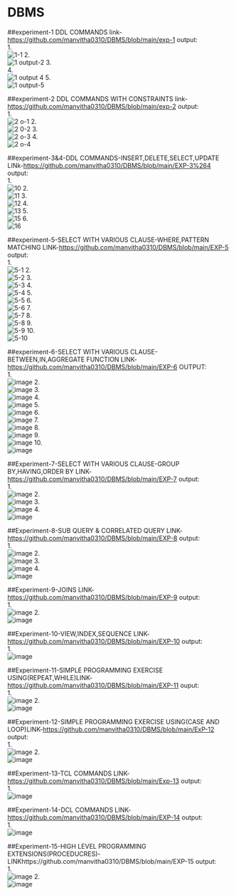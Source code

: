 # DBMS
##experiment-1 DDL COMMANDS link-https://github.com/manvitha0310/DBMS/blob/main/exp-1
output:<br/>
1.<br/>
![1-1](https://user-images.githubusercontent.com/113499774/194109024-0c83c8dc-b5c5-4181-a296-86882ae6c1c1.png)
2.<br/>
![1 output-2](https://user-images.githubusercontent.com/113499774/194109121-0f75713e-cbc7-43a3-9824-24f85ad3f1f1.png)
3.<br/>
4.<br/>
![1 output 4](https://user-images.githubusercontent.com/113499774/194109266-aae715ac-81a1-4c3e-84a0-b77e6395b975.png)
5.<br/>
![1 output-5](https://user-images.githubusercontent.com/113499774/194109312-262c5135-fb2e-482b-b9bc-13b34f3c10c5.png)

##experiment-2 DDL COMMANDS WITH CONSTRAINTS link-https://github.com/manvitha0310/DBMS/blob/main/exp-2
output:<br/>
1.<br/>
![2 o-1](https://user-images.githubusercontent.com/113499774/194109781-7f75ca4d-8a15-475e-a1ff-28cc6b5704fe.png)
2.<br/>
![2 0-2](https://user-images.githubusercontent.com/113499774/194109826-4bc31860-b7ff-4f69-b8d6-0b157459fdcd.png)
3.<br/>
![2 o-3](https://user-images.githubusercontent.com/113499774/194109885-984af75c-0b90-4ce5-a1e0-20987a5d2c58.png)
4.<br/>
![2 o-4](https://user-images.githubusercontent.com/113499774/194109983-0893dd85-7917-41b2-8bb0-1f807fc3b210.png)

##experiment-3&4-DDL COMMANDS-INSERT,DELETE,SELECT,UPDATE LINk-https://github.com/manvitha0310/DBMS/blob/main/EXP-3%264
output:<br/>
1.<br/>
![10](https://user-images.githubusercontent.com/113499774/194219520-01573082-0f30-406c-80d1-0aa9f9f4ab61.png)
2.<br/>
![11](https://user-images.githubusercontent.com/113499774/194219592-f63063a7-845c-4f40-9e82-ce2b1986e2de.png)
3.<br/>
![12](https://user-images.githubusercontent.com/113499774/194219617-1442f3cb-b865-41b9-a421-3555559fe489.png)
4.<br/>
![13](https://user-images.githubusercontent.com/113499774/194219658-dde352c5-4fd0-4f36-8ee4-0d4243478ea9.png)
5.<br/>
![15](https://user-images.githubusercontent.com/113499774/194222394-60429a3f-b596-4e5e-9619-9caafbca9792.png)
6.<br/>
![16](https://user-images.githubusercontent.com/113499774/194222424-5fa87ddc-212e-4090-84c7-5500832727ac.png)

##experiment-5-SELECT WITH VARIOUS CLAUSE-WHERE,PATTERN MATCHING LINK-https://github.com/manvitha0310/DBMS/blob/main/EXP-5
output:<br/>
1.<br/>
![5-1](https://user-images.githubusercontent.com/113499774/194347035-5c1da9ce-4643-4988-9861-043ac8a3c7c5.jpg)
2.<br/>
![5-2](https://user-images.githubusercontent.com/113499774/194347307-35b9d182-2d2e-4977-8720-4ce22a49b718.jpg)
3.<br/>
![5-3](https://user-images.githubusercontent.com/113499774/194347484-4d8102b3-9059-4d43-8c0a-5edd52c299e5.jpg)
4.<br/>
![5-4](https://user-images.githubusercontent.com/113499774/194347571-85403a7c-2a80-463e-9df0-dd8ec2d72a42.jpg)
5.<br/>
![5-5](https://user-images.githubusercontent.com/113499774/194347651-df160891-4977-45b4-b2fe-7db1e7468819.jpg)
6.<br/>
![5-6](https://user-images.githubusercontent.com/113499774/194347764-7c985bc4-b936-4cb1-8e8f-e7f3cd96f651.jpg)
7.<br/>
![5-7](https://user-images.githubusercontent.com/113499774/194347862-e55b8d5d-2fab-49cb-8547-f4ce19631bb4.jpg)
8.<br/>
![5-8](https://user-images.githubusercontent.com/113499774/194347941-a0f67dc3-53e5-48dc-9ba7-e183fb9a4980.jpg)
9.<br/>
![5-9](https://user-images.githubusercontent.com/113499774/194348037-41ee02a3-358d-43da-90bf-ee2d05b9f8e9.jpg)
10.<br/>
![5-10](https://user-images.githubusercontent.com/113499774/194348123-f5797808-75b3-4f4f-a937-d2ea035c6168.jpg)

##experiment-6-SELECT WITH VARIOUS CLAUSE-BETWEEN,IN,AGGREGATE FUNCTION LINK-https://github.com/manvitha0310/DBMS/blob/main/EXP-6
OUTPUT:<br/>
1.<br/>
![image](https://user-images.githubusercontent.com/113499774/194350309-7e375b9e-7909-47df-b33c-b258868274b4.png)
2.<br/>
![image](https://user-images.githubusercontent.com/113499774/194351656-77a2c886-62b7-486a-8c50-ab02bfa3c3ea.png)
3.<br/>
![image](https://user-images.githubusercontent.com/113499774/194351871-cd1491b9-1ebd-4f14-9618-67bf0d34f903.png)
4.<br/>
![image](https://user-images.githubusercontent.com/113499774/194351973-a3a927e9-af97-416d-aee8-621584ecd61c.png)
5.<br/>
![image](https://user-images.githubusercontent.com/113499774/194352108-cb493b1f-ccf5-4eee-b414-2e08a63e43d0.png)
6.<br/>
![image](https://user-images.githubusercontent.com/113499774/194352199-44dfe756-140c-4663-a1aa-e18718c1b2bd.png)
7.<br/>
![image](https://user-images.githubusercontent.com/113499774/194352265-7b976686-c437-44e2-bb9e-bf752816b7d6.png)
8.<br/>
![image](https://user-images.githubusercontent.com/113499774/194352470-3fd3441d-e996-47b9-ae9a-791d36e6f04f.png)
9.<br/>
![image](https://user-images.githubusercontent.com/113499774/194352867-5fbbfea2-5931-4f8f-a1cc-ec00e41514b5.png)
10.<br/>
![image](https://user-images.githubusercontent.com/113499774/194353014-26b512fd-6a21-42a7-b399-29cacf94528b.png)

##Experiment-7-SELECT WITH VARIOUS CLAUSE-GROUP BY,HAVING,ORDER BY LINK-https://github.com/manvitha0310/DBMS/blob/main/EXP-7
output:<br/>
1.<br/>
![image](https://user-images.githubusercontent.com/113499774/194354865-3389a56d-0e45-4615-a59c-ded2cc430244.png)
2.<br/>
![image](https://user-images.githubusercontent.com/113499774/194354965-08e26e82-b17d-4a6d-b1ff-a375c5e0b15e.png)
3.<br/>
![image](https://user-images.githubusercontent.com/113499774/194355058-d91b4746-058b-4378-8a92-8bafd935b45f.png)
4.<br/>
![image](https://user-images.githubusercontent.com/113499774/194355170-98180f23-3be9-403b-95e6-ae7057fc708b.png)

##Experiment-8-SUB QUERY & CORRELATED QUERY LINK-https://github.com/manvitha0310/DBMS/blob/main/EXP-8
output:<br/>
1.<br/>
![image](https://user-images.githubusercontent.com/113499774/194355905-a6ed0ee6-b7e3-458d-8f4f-f42d9cec0a9c.png)
2.<br/>
![image](https://user-images.githubusercontent.com/113499774/194356001-65148fe5-b20e-45e7-9dd1-fb04608aac3e.png)
3.<br/>
![image](https://user-images.githubusercontent.com/113499774/194356088-bd97916b-8815-4b4e-a785-23a12e7bffb4.png)
4.<br/>
![image](https://user-images.githubusercontent.com/113499774/194356174-88ef733d-a118-40be-951f-4139e546b6e6.png)

##Experiment-9-JOINS LINK-https://github.com/manvitha0310/DBMS/blob/main/EXP-9
output:<br/>
1.<br/>
![image](https://user-images.githubusercontent.com/113499774/194700408-e04ef90b-0b23-4b8a-af4e-dbc3e2141772.png)
2.<br/>
![image](https://user-images.githubusercontent.com/113499774/194700459-08ac8cd5-af05-42f0-b900-1708103a584c.png)

##Experiment-10-VIEW,INDEX,SEQUENCE LINK-https://github.com/manvitha0310/DBMS/blob/main/EXP-10
output:<br/>
1.<br/>
![image](https://user-images.githubusercontent.com/113499774/194358033-b935b05b-b553-4cbe-89c2-0a8810684b1a.png)

##Experiment-11-SIMPLE PROGRAMMING EXERCISE USING(REPEAT,WHILE)LINK-https://github.com/manvitha0310/DBMS/blob/main/EXP-11
ouput:<br/>
1.<br/>
![image](https://user-images.githubusercontent.com/113499774/194359502-40e542ba-9d4e-4443-a819-54caf45ac8be.png)
2.<br/>
![image](https://user-images.githubusercontent.com/113499774/194359600-9870464f-1f1b-4fbc-bf2a-5efe07818814.png)

##Experiment-12-SIMPLE PROGRAMMING EXERCISE USING(CASE AND LOOP)LINK-https://github.com/manvitha0310/DBMS/blob/main/ExP-12
output:<br/>
1.<br/>
![image](https://user-images.githubusercontent.com/113499774/194360982-a6858de5-3e7e-403a-8a06-7cc76c9a546c.png)
2.<br/>
![image](https://user-images.githubusercontent.com/113499774/194361078-127ea950-c954-4a3f-b9c4-74d9f612f21b.png)

##Experiment-13-TCL COMMANDS LINK-https://github.com/manvitha0310/DBMS/blob/main/Exp-13
output:<br/>
1.<br/>
![image](https://user-images.githubusercontent.com/113499774/194699450-d2d2db91-758d-486f-8df6-faa284ee1624.png)

##Experiment-14-DCL COMMANDS LINK-https://github.com/manvitha0310/DBMS/blob/main/EXP-14
output:<br/>
1.<br/>
![image](https://user-images.githubusercontent.com/113499774/194699881-1badbb33-2ba7-4a29-8cb0-1743ad8640d8.png)

##Experiment-15-HIGH LEVEL PROGRAMMING EXTENSIONS(PROCEDUCRES)-LINKhttps://github.com/manvitha0310/DBMS/blob/main/EXP-15
output:<br/>
1.<br/>
![image](https://user-images.githubusercontent.com/113499774/194700156-bfa9d853-904a-457d-afda-3f880adf62b1.png)
2.<br/>
![image](https://user-images.githubusercontent.com/113499774/194700172-90e18c2e-dd45-4664-b39b-454c13a7cb4b.png)















